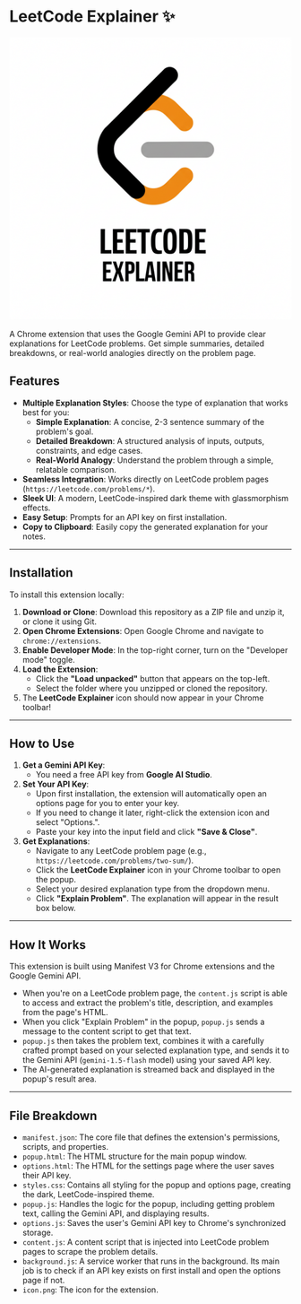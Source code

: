 # LeetCode Explainer ✨

![Extension Icon](icon.png)

A Chrome extension that uses the Google Gemini API to provide clear explanations for LeetCode problems. Get simple summaries, detailed breakdowns, or real-world analogies directly on the problem page.

## Features

-   **Multiple Explanation Styles**: Choose the type of explanation that works best for you:
    -   **Simple Explanation**: A concise, 2-3 sentence summary of the problem's goal.
    -   **Detailed Breakdown**: A structured analysis of inputs, outputs, constraints, and edge cases.
    -   **Real-World Analogy**: Understand the problem through a simple, relatable comparison.
-   **Seamless Integration**: Works directly on LeetCode problem pages (`https://leetcode.com/problems/*`).
-   **Sleek UI**: A modern, LeetCode-inspired dark theme with glassmorphism effects.
-   **Easy Setup**: Prompts for an API key on first installation.
-   **Copy to Clipboard**: Easily copy the generated explanation for your notes.

---

## Installation

To install this extension locally:

1.  **Download or Clone**: Download this repository as a ZIP file and unzip it, or clone it using Git.
2.  **Open Chrome Extensions**: Open Google Chrome and navigate to `chrome://extensions`.
3.  **Enable Developer Mode**: In the top-right corner, turn on the "Developer mode" toggle.
4.  **Load the Extension**:
    * Click the **"Load unpacked"** button that appears on the top-left.
    * Select the folder where you unzipped or cloned the repository.
5.  The **LeetCode Explainer** icon should now appear in your Chrome toolbar!

---

## How to Use

1.  **Get a Gemini API Key**:
    * You need a free API key from **Google AI Studio**.
2.  **Set Your API Key**:
    * Upon first installation, the extension will automatically open an options page for you to enter your key.
    * If you need to change it later, right-click the extension icon and select "Options.".
    * Paste your key into the input field and click **"Save & Close"**.
3.  **Get Explanations**:
    * Navigate to any LeetCode problem page (e.g., `https://leetcode.com/problems/two-sum/`).
    * Click the **LeetCode Explainer** icon in your Chrome toolbar to open the popup.
    * Select your desired explanation type from the dropdown menu.
    * Click **"Explain Problem"**. The explanation will appear in the result box below.

---

## How It Works

This extension is built using Manifest V3 for Chrome extensions and the Google Gemini API.

-   When you're on a LeetCode problem page, the `content.js` script is able to access and extract the problem's title, description, and examples from the page's HTML.
-   When you click "Explain Problem" in the popup, `popup.js` sends a message to the content script to get that text.
-   `popup.js` then takes the problem text, combines it with a carefully crafted prompt based on your selected explanation type, and sends it to the Gemini API (`gemini-1.5-flash` model) using your saved API key.
-   The AI-generated explanation is streamed back and displayed in the popup's result area.

---

## File Breakdown

-   `manifest.json`: The core file that defines the extension's permissions, scripts, and properties.
-   `popup.html`: The HTML structure for the main popup window.
-   `options.html`: The HTML for the settings page where the user saves their API key.
-   `styles.css`: Contains all styling for the popup and options page, creating the dark, LeetCode-inspired theme.
-   `popup.js`: Handles the logic for the popup, including getting problem text, calling the Gemini API, and displaying results.
-   `options.js`: Saves the user's Gemini API key to Chrome's synchronized storage.
-   `content.js`: A content script that is injected into LeetCode problem pages to scrape the problem details.
-   `background.js`: A service worker that runs in the background. Its main job is to check if an API key exists on first install and open the options page if not.
-   `icon.png`: The icon for the extension.
